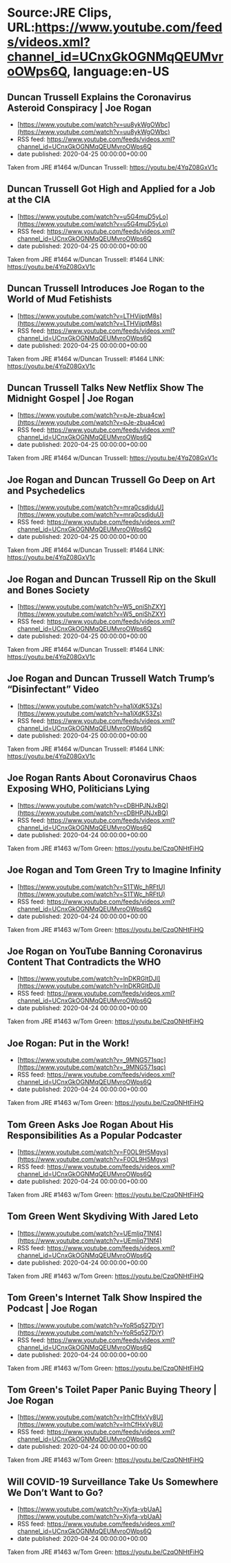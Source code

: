 # Source:JRE Clips, URL:https://www.youtube.com/feeds/videos.xml?channel_id=UCnxGkOGNMqQEUMvroOWps6Q, language:en-US

## Duncan Trussell Explains the Coronavirus Asteroid Conspiracy | Joe Rogan
 - [https://www.youtube.com/watch?v=uu8ykWgOWbc](https://www.youtube.com/watch?v=uu8ykWgOWbc)
 - RSS feed: https://www.youtube.com/feeds/videos.xml?channel_id=UCnxGkOGNMqQEUMvroOWps6Q
 - date published: 2020-04-25 00:00:00+00:00

Taken from JRE #1464 w/Duncan Trussell:
https://youtu.be/4YqZ08GxV1c

## Duncan Trussell Got High and Applied for a Job at the CIA
 - [https://www.youtube.com/watch?v=u5G4muD5yLo](https://www.youtube.com/watch?v=u5G4muD5yLo)
 - RSS feed: https://www.youtube.com/feeds/videos.xml?channel_id=UCnxGkOGNMqQEUMvroOWps6Q
 - date published: 2020-04-25 00:00:00+00:00

Taken from JRE #1464 w/Duncan Trussell: #1464 LINK: https://youtu.be/4YqZ08GxV1c

## Duncan Trussell Introduces Joe Rogan to the World of Mud Fetishists
 - [https://www.youtube.com/watch?v=LTHVijptM8s](https://www.youtube.com/watch?v=LTHVijptM8s)
 - RSS feed: https://www.youtube.com/feeds/videos.xml?channel_id=UCnxGkOGNMqQEUMvroOWps6Q
 - date published: 2020-04-25 00:00:00+00:00

Taken from JRE #1464 w/Duncan Trussell: #1464 LINK: https://youtu.be/4YqZ08GxV1c

## Duncan Trussell Talks New Netflix Show The Midnight Gospel | Joe Rogan
 - [https://www.youtube.com/watch?v=pJe-zbua4cw](https://www.youtube.com/watch?v=pJe-zbua4cw)
 - RSS feed: https://www.youtube.com/feeds/videos.xml?channel_id=UCnxGkOGNMqQEUMvroOWps6Q
 - date published: 2020-04-25 00:00:00+00:00

Taken from JRE #1464 w/Duncan Trussell:
https://youtu.be/4YqZ08GxV1c

## Joe Rogan and Duncan Trussell Go Deep on Art and Psychedelics
 - [https://www.youtube.com/watch?v=mra0csdjduU](https://www.youtube.com/watch?v=mra0csdjduU)
 - RSS feed: https://www.youtube.com/feeds/videos.xml?channel_id=UCnxGkOGNMqQEUMvroOWps6Q
 - date published: 2020-04-25 00:00:00+00:00

Taken from JRE #1464 w/Duncan Trussell: #1464 LINK: https://youtu.be/4YqZ08GxV1c

## Joe Rogan and Duncan Trussell Rip on the Skull and Bones Society
 - [https://www.youtube.com/watch?v=W5_pniShZXY](https://www.youtube.com/watch?v=W5_pniShZXY)
 - RSS feed: https://www.youtube.com/feeds/videos.xml?channel_id=UCnxGkOGNMqQEUMvroOWps6Q
 - date published: 2020-04-25 00:00:00+00:00

Taken from JRE #1464 w/Duncan Trussell: #1464 LINK: https://youtu.be/4YqZ08GxV1c

## Joe Rogan and Duncan Trussell Watch Trump’s “Disinfectant” Video
 - [https://www.youtube.com/watch?v=ha1jXdK53Zs](https://www.youtube.com/watch?v=ha1jXdK53Zs)
 - RSS feed: https://www.youtube.com/feeds/videos.xml?channel_id=UCnxGkOGNMqQEUMvroOWps6Q
 - date published: 2020-04-25 00:00:00+00:00

Taken from JRE #1464 w/Duncan Trussell: #1464 LINK: https://youtu.be/4YqZ08GxV1c

## Joe Rogan Rants About Coronavirus Chaos Exposing WHO, Politicians Lying
 - [https://www.youtube.com/watch?v=cDBHPJNJxBQ](https://www.youtube.com/watch?v=cDBHPJNJxBQ)
 - RSS feed: https://www.youtube.com/feeds/videos.xml?channel_id=UCnxGkOGNMqQEUMvroOWps6Q
 - date published: 2020-04-24 00:00:00+00:00

Taken from JRE #1463 w/Tom Green: https://youtu.be/CzqONHtFiHQ

## Joe Rogan and Tom Green Try to Imagine Infinity
 - [https://www.youtube.com/watch?v=S1TWc_hRFtU](https://www.youtube.com/watch?v=S1TWc_hRFtU)
 - RSS feed: https://www.youtube.com/feeds/videos.xml?channel_id=UCnxGkOGNMqQEUMvroOWps6Q
 - date published: 2020-04-24 00:00:00+00:00

Taken from JRE #1463 w/Tom Green: https://youtu.be/CzqONHtFiHQ

## Joe Rogan on YouTube Banning Coronavirus Content That Contradicts the WHO
 - [https://www.youtube.com/watch?v=lnDKRGltDJI](https://www.youtube.com/watch?v=lnDKRGltDJI)
 - RSS feed: https://www.youtube.com/feeds/videos.xml?channel_id=UCnxGkOGNMqQEUMvroOWps6Q
 - date published: 2020-04-24 00:00:00+00:00

Taken from JRE #1463 w/Tom Green: https://youtu.be/CzqONHtFiHQ

## Joe Rogan: Put in the Work!
 - [https://www.youtube.com/watch?v=_9MNG571sqc](https://www.youtube.com/watch?v=_9MNG571sqc)
 - RSS feed: https://www.youtube.com/feeds/videos.xml?channel_id=UCnxGkOGNMqQEUMvroOWps6Q
 - date published: 2020-04-24 00:00:00+00:00

Taken from JRE #1463 w/Tom Green: https://youtu.be/CzqONHtFiHQ

## Tom Green Asks Joe Rogan About His Responsibilities As a Popular Podcaster
 - [https://www.youtube.com/watch?v=F0OL9H5Mgys](https://www.youtube.com/watch?v=F0OL9H5Mgys)
 - RSS feed: https://www.youtube.com/feeds/videos.xml?channel_id=UCnxGkOGNMqQEUMvroOWps6Q
 - date published: 2020-04-24 00:00:00+00:00

Taken from JRE #1463 w/Tom Green: https://youtu.be/CzqONHtFiHQ

## Tom Green Went Skydiving With Jared Leto
 - [https://www.youtube.com/watch?v=UEmljq71Nf4](https://www.youtube.com/watch?v=UEmljq71Nf4)
 - RSS feed: https://www.youtube.com/feeds/videos.xml?channel_id=UCnxGkOGNMqQEUMvroOWps6Q
 - date published: 2020-04-24 00:00:00+00:00

Taken from JRE #1463 w/Tom Green: https://youtu.be/CzqONHtFiHQ

## Tom Green's Internet Talk Show Inspired the Podcast | Joe Rogan
 - [https://www.youtube.com/watch?v=YoR5q527DiY](https://www.youtube.com/watch?v=YoR5q527DiY)
 - RSS feed: https://www.youtube.com/feeds/videos.xml?channel_id=UCnxGkOGNMqQEUMvroOWps6Q
 - date published: 2020-04-24 00:00:00+00:00

Taken from JRE #1463 w/Tom Green: https://youtu.be/CzqONHtFiHQ

## Tom Green's Toilet Paper Panic Buying Theory | Joe Rogan
 - [https://www.youtube.com/watch?v=lrhCfHxVy8U](https://www.youtube.com/watch?v=lrhCfHxVy8U)
 - RSS feed: https://www.youtube.com/feeds/videos.xml?channel_id=UCnxGkOGNMqQEUMvroOWps6Q
 - date published: 2020-04-24 00:00:00+00:00

Taken from JRE #1463 w/Tom Green: https://youtu.be/CzqONHtFiHQ

## Will COVID-19 Surveillance Take Us Somewhere We Don’t Want to Go?
 - [https://www.youtube.com/watch?v=Xjyfa-vbUaA](https://www.youtube.com/watch?v=Xjyfa-vbUaA)
 - RSS feed: https://www.youtube.com/feeds/videos.xml?channel_id=UCnxGkOGNMqQEUMvroOWps6Q
 - date published: 2020-04-24 00:00:00+00:00

Taken from JRE #1463 w/Tom Green: https://youtu.be/CzqONHtFiHQ

